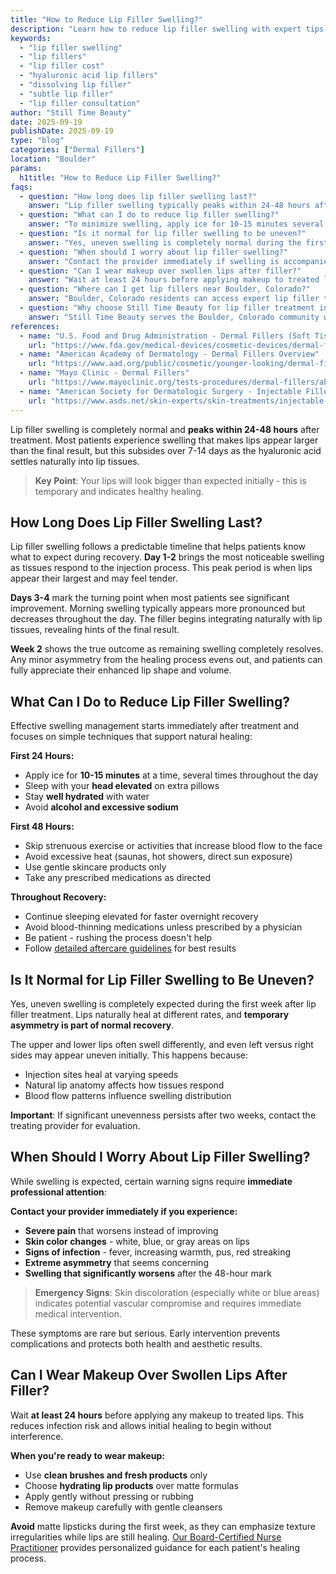 ```yaml
---
title: "How to Reduce Lip Filler Swelling?"
description: "Learn how to reduce lip filler swelling with expert tips, what to expect during healing, and when to contact your provider for safe, beautiful results."
keywords:
  - "lip filler swelling"
  - "lip fillers"
  - "lip filler cost"
  - "hyaluronic acid lip fillers"
  - "dissolving lip filler"
  - "subtle lip filler"
  - "lip filler consultation"
author: "Still Time Beauty"
date: 2025-09-19
publishDate: 2025-09-19
type: "blog"
categories: ["Dermal Fillers"]
location: "Boulder"
params:
  h1title: "How to Reduce Lip Filler Swelling?"
faqs:
  - question: "How long does lip filler swelling last?"
    answer: "Lip filler swelling typically peaks within 24-48 hours after treatment and gradually subsides over 7-14 days. Most patients see significant improvement by day 3-4, with final results visible after two weeks. Individual healing varies based on factors like filler type, injection technique, and personal healing response."
  - question: "What can I do to reduce lip filler swelling?"
    answer: "To minimize swelling, apply ice for 10-15 minutes several times during the first 24 hours. Sleep with the head elevated, avoid strenuous exercise for 48 hours, and stay hydrated. Avoid blood-thinning medications unless prescribed by a physician, and use gentle skincare products during healing."
  - question: "Is it normal for lip filler swelling to be uneven?"
    answer: "Yes, uneven swelling is completely normal during the first week after lip filler treatment. Lips naturally heal at different rates, and initial asymmetry typically resolves as swelling subsides. If significant unevenness persists after two weeks, contact the treating provider for evaluation."
  - question: "When should I worry about lip filler swelling?"
    answer: "Contact the provider immediately if swelling is accompanied by severe pain, extreme asymmetry, skin discoloration (white, blue, or gray areas), signs of infection (fever, pus), or if swelling worsens significantly after the first 48 hours. These may indicate complications requiring immediate attention."
  - question: "Can I wear makeup over swollen lips after filler?"
    answer: "Wait at least 24 hours before applying makeup to treated lips to reduce infection risk. When ready, use clean brushes and gentle products. Avoid matte lipsticks that may emphasize texture irregularities during healing, opting instead for hydrating lip products."
  - question: "Where can I get lip fillers near Boulder, Colorado?"
    answer: "Boulder, Colorado residents can access expert lip filler treatments at Still Time Beauty - conveniently located to serve Boulder and surrounding communities including Superior, Louisville, and Lafayette. With Boulder's health-conscious culture and active lifestyle, patients appreciate natural-looking results that complement their outdoor recreation and professional activities."
  - question: "Why choose Still Time Beauty for lip filler treatment in the Boulder area?"
    answer: "Still Time Beauty serves the Boulder, Colorado community with advanced lip filler techniques using premium hyaluronic acid fillers. Understanding Boulder's preference for natural beauty and wellness-focused approach, the practice emphasizes subtle enhancement that aligns with patients' active lifestyles and professional needs in the university and tech community."
references:
  - name: "U.S. Food and Drug Administration - Dermal Fillers (Soft Tissue Fillers)"
    url: "https://www.fda.gov/medical-devices/cosmetic-devices/dermal-fillers-soft-tissue-fillers"
  - name: "American Academy of Dermatology - Dermal Fillers Overview"
    url: "https://www.aad.org/public/cosmetic/younger-looking/dermal-fillers-overview"
  - name: "Mayo Clinic - Dermal Fillers"
    url: "https://www.mayoclinic.org/tests-procedures/dermal-fillers/about/pac-20425151"
  - name: "American Society for Dermatologic Surgery - Injectable Fillers"
    url: "https://www.asds.net/skin-experts/skin-treatments/injectable-fillers"
---
```


Lip filler swelling is completely normal and **peaks within 24-48 hours** after treatment. Most patients experience swelling that makes lips appear larger than the final result, but this subsides over 7-14 days as the hyaluronic acid settles naturally into lip tissues.

> **Key Point**: Your lips will look bigger than expected initially - this is temporary and indicates healthy healing.

## How Long Does Lip Filler Swelling Last?

Lip filler swelling follows a predictable timeline that helps patients know what to expect during recovery. **Day 1-2** brings the most noticeable swelling as tissues respond to the injection process. This peak period is when lips appear their largest and may feel tender.

**Days 3-4** mark the turning point when most patients see significant improvement. Morning swelling typically appears more pronounced but decreases throughout the day. The filler begins integrating naturally with lip tissues, revealing hints of the final result.

**Week 2** shows the true outcome as remaining swelling completely resolves. Any minor asymmetry from the healing process evens out, and patients can fully appreciate their enhanced lip shape and volume.

## What Can I Do to Reduce Lip Filler Swelling?

Effective swelling management starts immediately after treatment and focuses on simple techniques that support natural healing:

**First 24 Hours:**
- Apply ice for **10-15 minutes** at a time, several times throughout the day
- Sleep with your **head elevated** on extra pillows
- Stay **well hydrated** with water
- Avoid **alcohol and excessive sodium**

**First 48 Hours:**
- Skip strenuous exercise or activities that increase blood flow to the face
- Avoid excessive heat (saunas, hot showers, direct sun exposure)
- Use gentle skincare products only
- Take any prescribed medications as directed

**Throughout Recovery:**
- Continue sleeping elevated for faster overnight recovery
- Avoid blood-thinning medications unless prescribed by a physician
- Be patient - rushing the process doesn't help
- Follow <a href="/pre-post-treatment/" aria-label="View comprehensive pre and post treatment care guidelines for optimal lip filler results">detailed aftercare guidelines</a> for best results

## Is It Normal for Lip Filler Swelling to Be Uneven?

Yes, uneven swelling is completely expected during the first week after lip filler treatment. Lips naturally heal at different rates, and **temporary asymmetry is part of normal recovery**.

The upper and lower lips often swell differently, and even left versus right sides may appear uneven initially. This happens because:

- Injection sites heal at varying speeds
- Natural lip anatomy affects how tissues respond
- Blood flow patterns influence swelling distribution

**Important**: If significant unevenness persists after two weeks, contact the treating provider for evaluation.

## When Should I Worry About Lip Filler Swelling?

While swelling is expected, certain warning signs require **immediate professional attention**:

**Contact your provider immediately if you experience:**
- **Severe pain** that worsens instead of improving
- **Skin color changes** - white, blue, or gray areas on lips
- **Signs of infection** - fever, increasing warmth, pus, red streaking
- **Extreme asymmetry** that seems concerning
- **Swelling that significantly worsens** after the 48-hour mark

> **Emergency Signs**: Skin discoloration (especially white or blue areas) indicates potential vascular compromise and requires immediate medical intervention.

These symptoms are rare but serious. Early intervention prevents complications and protects both health and aesthetic results.

## Can I Wear Makeup Over Swollen Lips After Filler?

Wait **at least 24 hours** before applying any makeup to treated lips. This reduces infection risk and allows initial healing to begin without interference.

**When you're ready to wear makeup:**
- Use **clean brushes and fresh products** only
- Choose **hydrating lip products** over matte formulas
- Apply gently without pressing or rubbing
- Remove makeup carefully with gentle cleansers

**Avoid** matte lipsticks during the first week, as they can emphasize texture irregularities while lips are still healing. <a href="/about/" aria-label="Learn about our Board-Certified Nurse Practitioner's credentials and lip filler expertise">Our Board-Certified Nurse Practitioner</a> provides personalized guidance for each patient's healing process.